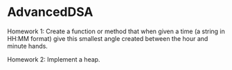 # AdvancedDSA

Homework 1: 
Create a function or method that when given a time (a string in HH:MM format) give this smallest angle created between the hour and minute hands. 

Homework 2:
Implement a heap.
